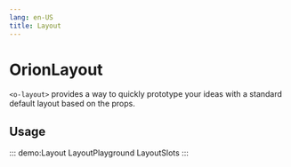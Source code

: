 ```yaml
---
lang: en-US
title: Layout
---
```


# OrionLayout

`<o-layout>` provides a way to quickly prototype your ideas with a standard default layout based on the props.

## Usage

::: demo:Layout
LayoutPlayground
LayoutSlots
:::

<attribute-table/>
